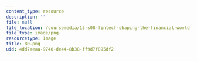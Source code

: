 ```yaml
---
content_type: resource
description: ''
file: null
file_location: /coursemedia/15-s08-fintech-shaping-the-financial-world-spring-2020/4dd7aeaa9740de448b38ff9d7f895df2_80.png
file_type: image/png
resourcetype: Image
title: 80.png
uid: 4dd7aeaa-9740-de44-8b38-ff9d7f895df2
---
```

